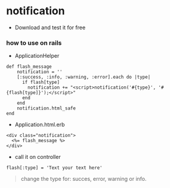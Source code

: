 # notification

- Download and test it for free

### how to use on rails


* ApplicationHelper
```
def flash_message
    notification = ''
    [:success, :info, :warning, :error].each do |type|
      if flash[type]
        notification += "<script>notification('#{type}', '#{flash[type]}');</script>"
      end
    end
    notification.html_safe
end
```

* Application.html.erb
```
<div class="notification">
  <%= flash_message %>
</div> 
```

* call it on controller
```
flash[:type] = 'Text your text here'
```
> change the type for: succes, error, warning or info.
